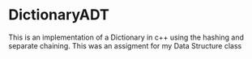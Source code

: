 # DictionaryADT
This is an implementation of a Dictionary in c++ using the hashing and separate chaining. This was an assigment for my Data Structure class
